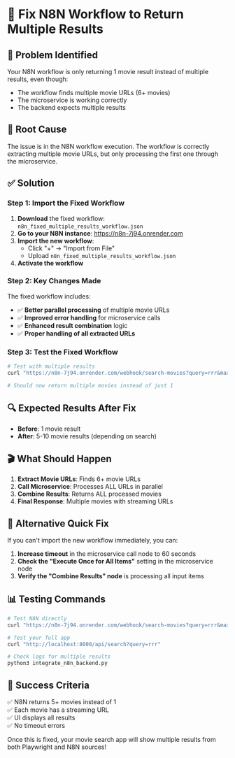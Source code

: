 # 🔧 Fix N8N Workflow to Return Multiple Results

## 🚨 **Problem Identified**
Your N8N workflow is only returning 1 movie result instead of multiple results, even though:
- The workflow finds multiple movie URLs (6+ movies)
- The microservice is working correctly
- The backend expects multiple results

## 🎯 **Root Cause**
The issue is in the N8N workflow execution. The workflow is correctly extracting multiple movie URLs, but only processing the first one through the microservice.

## ✅ **Solution**

### **Step 1: Import the Fixed Workflow**
1. **Download** the fixed workflow: `n8n_fixed_multiple_results_workflow.json`
2. **Go to your N8N instance**: https://n8n-7j94.onrender.com
3. **Import the new workflow**:
   - Click "+" → "Import from File"
   - Upload `n8n_fixed_multiple_results_workflow.json`
4. **Activate the workflow**

### **Step 2: Key Changes Made**
The fixed workflow includes:
- ✅ **Better parallel processing** of multiple movie URLs
- ✅ **Improved error handling** for microservice calls
- ✅ **Enhanced result combination** logic
- ✅ **Proper handling of all extracted URLs**

### **Step 3: Test the Fixed Workflow**
```bash
# Test with multiple results
curl "https://n8n-7j94.onrender.com/webhook/search-movies?query=rrr&max_results=10"

# Should now return multiple movies instead of just 1
```

## 🔍 **Expected Results After Fix**
- **Before**: 1 movie result
- **After**: 5-10 movie results (depending on search)

## 🎬 **What Should Happen**
1. **Extract Movie URLs**: Finds 6+ movie URLs
2. **Call Microservice**: Processes ALL URLs in parallel
3. **Combine Results**: Returns ALL processed movies
4. **Final Response**: Multiple movies with streaming URLs

## 🚀 **Alternative Quick Fix**
If you can't import the new workflow immediately, you can:

1. **Increase timeout** in the microservice call node to 60 seconds
2. **Check the "Execute Once for All Items"** setting in the microservice node
3. **Verify the "Combine Results" node** is processing all input items

## 📊 **Testing Commands**
```bash
# Test N8N directly
curl "https://n8n-7j94.onrender.com/webhook/search-movies?query=rrr&max_results=15"

# Test your full app
curl "http://localhost:8000/api/search?query=rrr"

# Check logs for multiple results
python3 integrate_n8n_backend.py
```

## 🎯 **Success Criteria**
✅ N8N returns 5+ movies instead of 1  
✅ Each movie has a streaming URL  
✅ UI displays all results  
✅ No timeout errors  

Once this is fixed, your movie search app will show multiple results from both Playwright and N8N sources!